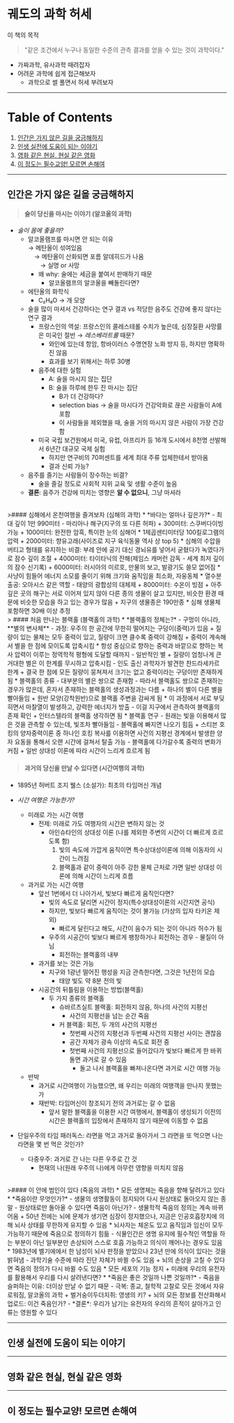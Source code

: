 궤도의 과학 허세
===============
이 책의 목적

> "같은 조건에서 누구나 동일한 수준의 관측 결과를 얻을 수 있는 것이 과학이다."

* 가짜과학, 유사과학 때려잡자
* 어려운 과학에 쉽게 접근해보자
    * 과학으로 썰 풀면서 허세 부려보자
* * * 
# Table of Contents
1. [인간은 가지 않은 길을 궁금해하지](#인간은-가지-않은-길을-궁금해하지)
2. [인생 실전에 도움이 되는 이야기](#인생-실전에-도움이-되는-이야기)
3. [영화 같은 현실, 현실 같은 영화](#영화-같은-현실,-현실-같은-영화)
4. [이 정도는 필수교양! 모르면 손해여](#이-정도는-필수교양!-모르면-손해여)
***
인간은 가지 않은 길을 궁금해하지
---
>#### 술이 당신을 마시는 이야기 (알코올의 과학)
* *술이 몸에 좋을까?*
    - 알코올램프를 마시면 안 되는 이유
    <br>&rarr;  메탄올이 섞여있음 
    <br>&emsp;&rarr; 메탄올이 산화되면 포름 알데히드가 나옴 
    <br>&emsp;&emsp;&rarr; 실명 or 사망
        + 왜 why: 술에는 세금을 붙여서 판매하기 때문
            * 알코올램프의 알코올을 빼돌린다면?
    - 에탄올의 화학식
        - C₂H₆O &rarr; 개 모양
    - 술을 많이 마셔서 건강하다는 연구 결과 vs 적당한 음주도 건강에 좋지 않다는 연구 결과
        + 프랑스인의 역설: 프랑스인의 콜레스테롤 수치가 높은데, 심장질환 사망률은 미국인 절반 
        &rarr; *레스베라트롤* 때문? 
            * 와인에 있는데 항암, 항바이러스 수명연장 노화 방지 등, 하지만 명확하진 않음
            * 효과를 보기 위해서는 하루 30병
        + 음주에 대한 실험
            * A: 술을 마시지 않는 집단
            * B: 술을 하루에 한두 잔 마시는 집단
                - B가 더 건강하다?
                - selection bias -> 술을 마시다가 건강악화로 끊은 사람들이 A에 포함
                - 이 사람들을 제외했을 때, 술을 거의 마시지 않은 사람이 가장 건강함
        + 미국 국립 보건원에서 미국, 유럽, 아프리카 등 16개 도시에서 8천명 선발해서 6년간 대규모 국제 실험 
            - 하지만 연구비의 70퍼센트를 세계 최대 주류 업체한테서 받아옴
            - 결과 신뢰 가능?
    * 음주를 즐기는 사람들이 장수하는 비결?
        - 술을 즐길 정도로 사회적 지위 교육 및 생활 수준이 높음
    * **결론**: 음주가 건강에 미치는 영향은 __알 수 없으니__, 그냥 마셔라
<br>
>#### 심해에서 온천여행을 즐겨보자 (심해의 과학)
* *바다는 얼마나 깊은가?*
    - 최대 깊이 1만 990미터 - 마리아나 해구(지구의 또 다른 허파)
        + 300미터: 스쿠버다이빙 가능
        + 1000미터: 완전한 암흑, 특이한 눈의 심해어
            * 1제곱센티미터당 100킬로그램의 압력
        + 2000미터: 향유고래(사이즈로 지구 육식동물 역사 상 top 5)
            * 심해의 수압을 버티고 형태를 유지하는 비결: 부레 안에 공기 대신 경뇌유를 넣어서 굳혔다가 녹였다가로 잠수 깊이 조절
        + 4000미터: 타이타닉의 잔해(제임스 캐머런 감독 - 세계 최저 깊이의 잠수 신기록)
        + 6000미터: 러시아의 미르호, 만물의 보고, 발광기도 쓸모 없어짐
            * 사냥이 힘들어 에너지 소모를 줄이기 위해 크기와 움직임을 최소화, 자웅동체
            * 열수분출공: 오아시스 같은 역할
                - 태양의 광합성의 대체제
        + 8000미터: 수온이 빙점
        + 아주 깊은 곳의 해구는 서로 이어져 있지 않아 다른 종의 생물이 살고 있지만, 비슷한 환경 때문에 비슷한 모습을 하고 있는 경우가 많음
        + 지구의 생물종은 190만종
            * 심해 생물체 포함하면 30배 이상 추정
<br>
> #### 처음 만나는 블랙홀 (블랙홀의 과학)
* *블랙홀의 정체는?*
    - 구멍이 아니라, **별의 변사체**
    - 과정: 우주의 한 공간에 무한히 떨어지는 구덩이(중력)가 있음
        + 질량이 있는 물체는 모두 중력이 있고, 질량이 크면 클수록 중력이 강해짐
        + 중력이 계속해서 별을 한 점에 모이도록 압축시킴
            * 항성 중심으로 향하는 중력과 바깥으로 향하는 복사 압력이 이루는 정역학적 평형에 도달할 때까지 - 일반적인 별
        + 질량이 엄청나게 큰 거대한 별은 이 한계를 무시하고 압축시킴 - 인도 출신 과학자가 발견한 찬드라세카르 한계
            + 결국 한 점에 모든 질량이 뭉쳐져서 크기는 없고 중력이라는 구덩이만 존재하게 됨
* 블랙홀의 종류
    - 대부분의 별은 쌍으로 존재함
    - 따라서 블랙홀도 쌍으로 존재하는 경우가 많은데, 혼자서 존재하는 블랙홀의 생성과정과는 다름
        + 하나의 별이 다른 별을 빨아들임
        + 원반 모양(강착원반)으로 블랙홀 주변을 감싸게 됨
            * 이 과정에서 서로 부딪히면서 마찰열이 발생하고, 강력한 에너지가 방출
                - 이걸 지구에서 관측하여 블랙홀의 존재 확인
        + 인터스텔라의 블랙홀 생각하면 됨
* 블랙홀 연구
    - 원래는 빛을 이용해서 많은 것을 관측할 수 있는데, 빛조차 빨아들임
    - 블랙홀에 빠지면 나오기 힘듬
        + 스티븐 호킹의 양자중력이론 중 하나인 호킹 복사를 이용하면 사건의 지평선 경계에서 발생한 양자 요동을 통해서 오랜 시간에 걸쳐서 탈출 가능
    - 블랙홀에 다가갈수록 중력의 변화가 커짐
        + 일반 상대성 이론에 따라 시간이 느리게 흐르게 됨

<br>

>#### 과거의 당신을 만날 수 있다면 (시간여행의 과학)
* 1895년 허버트 조지 웰스 (소설가): 최초의 타임머신 개념
* *시간 여행은 가능한가?*
    * 미래로 가는 시간 여행
        - 전제: 미래로 가도 여행자의 시간은 변하지 않는 것
            + 아인슈타인의 상대성 이론 (나를 제외한 주변의 시간이 더 빠르게 흐르도록 함)
                1. 빛의 속도에 가깝게 움직이면 특수상대성이론에 의해 이동자의 시간이 느려짐
                2. 블랙홀과 같이 중력이 아주 강한 물체 근처로 가면 일반 상대성 이론에 의해 시간이 느리게 흐름
    * 과거로 가는 시간 여행
        - 앞선 1번에서 더 나아가서, 빛보다 빠르게 움직인다면?
            + 빛의 속도로 달리면 시간이 정지(특수상대성이론의 시간지연 공식)
            + 하지만, 빛보다 빠르게 움직이는 것이 불가능 (가상의 입자 타키온 제외)
                * 빠르게 달린다고 해도, 시간이 음수가 되는 것이 아니라 허수가 됨
            + 우주의 시공간이 빛보다 빠르게 팽창하거나 회전하는 경우 - 물질이 아님
                * 회전하는 블랙홀의 내부
        - 과거를 보는 것은 가능
            * 지구와 1광년 떨어진 행성을 지금 관측한다면, 그것은 1년전의 모습
                + 태양 빛도 약 8분 전의 빛
        - 시공간의 뒤틀림을 이용하는 방법(블랙홀)
            + 두 가지 종류의 블랙홀
                * 슈바르츠실트 블랙홀: 회전하지 않음, 하나의 사건의 지평선
                    - 사건의 지평선을 넘는 순간 죽음
                * 커 블랙홀: 회전, 두 개의 사건의 지평선
                    - 첫번째 사건의 지평선과 두번째 사건의 지평선 사이는 괜찮음
                    - 공간 자체가 광속 이상의 속도로 회전 중
                    - 첫번째 사건의 지평선으로 들어갔다가 빛보다 빠르게 한 바퀴 돌면 과거로 갈 수 있음
                        + 돌고 나서 블랙홀을 빠져나온다면 과거로 시간 여행 가능
    * 반박
        - 과거로 시간여행이 가능했으면, 왜 우리는 미래의 여행객을 만나지 못했는가
        - 재반박: 타임머신이 창조되기 전의 과거로는 갈 수 없음
            + 앞서 말한 블랙홀을 이용한 시간 여행에서, 블랙홀이 생성되기 이전의 시간은 블랙홀의 입장에서 존재하지 않기 때문에 이동할 수 없음

* 단일우주의 타임 패러독스: 라면을 먹고 과거로 돌아가서 그 라면을 또 먹으면 나는 라면을 몇 번 먹은 것인가?
    - 다중우주: 과거로 간 나는 다른 우주로 간 것
        + 현재의 나(원래 우주의 나)에게 아무런 영향을 미치지 않음
<br>
>#### 이 안에 범인이 있다 (죽음의 과학)
* 모든 생명체는 죽음을 향해 달려가고 있다
* *죽음이란 무엇인가?*
    - 생물의 생명활동이 정지되어 다시 원상태로 돌아오지 않는 종말
    - 원상태로만 돌아올 수 있다면 죽음이 아닌가?
    - 생물학적 죽음의 정의는 계속 바뀌어옴
        + 50년 전에는 뇌에 문제가 생기면 심장이 정지했으나, 지금은 인공호흡장치에 의해 뇌사 상태를 무한하게 유지할 수 있음
            * 뇌사자는 체온도 있고 움직임과 임신이 모두 가능하기 때문에 죽음으로 정의하기 힘듦
                - 식물인간은 생명 유지에 필수적인 역할을 하는 부분이 아닌 일부분만 손상되어 스스로 호흡 가능하고 의식이 깨어나는 경우도 있음
            * 1983년에 벨기에에서 한 남성이 뇌사 판정을 받았으나 23년 만에 의식이 있다는 것을 밝혀냄
                - 과학기술 수준에 따라 진단 자체가 바뀔 수도 있음
        + 뇌의 손상을 고칠 수 있다면 죽음의 정의가 다시 바뀔 수도 있음
            * 모든 세포의 기능 정지
        + 미래에 우리의 유전자를 활용해서 우리를 다시 살려낸다면?
* *죽음은 좋은 것일까 나쁜 것일까?*
    - 죽음을 슬퍼하는 이유: 더이상 만날 수 없기 때문
    - 극복: 종교, 철학적 고찰로 모든 것에서 자유로워짐, 알코올의 과학
        + 벌거숭이두더지쥐: 영생의 키?
        + 뇌의 모든 정보를 전산화해서 업로드: 이건 죽음인가?
    - *결론*: 우리가 남기는 유전자의 우리의 흔적이 살아가고 인류는 영원할 수 있다

***
인생 실전에 도움이 되는 이야기
---

***
영화 같은 현실, 현실 같은 영화
---

***
이 정도는 필수교양! 모르면 손해여
---
